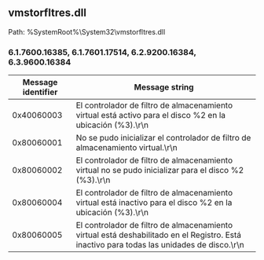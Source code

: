 ## vmstorfltres.dll

Path: %SystemRoot%\System32\vmstorfltres.dll

### 6.1.7600.16385, 6.1.7601.17514, 6.2.9200.16384, 6.3.9600.16384

Message identifier | Message string
--- | ---
0x40060003 | El controlador de filtro de almacenamiento virtual está activo para el disco %2 en la ubicación (%3).\r\n
0x80060001 | No se pudo inicializar el controlador de filtro de almacenamiento virtual.\r\n
0x80060002 | El controlador de filtro de almacenamiento virtual no se pudo inicializar para el disco %2 (%3).\r\n
0x80060004 | El controlador de filtro de almacenamiento virtual está inactivo para el disco %2 en la ubicación (%3).\r\n
0x80060005 | El controlador de filtro de almacenamiento virtual está deshabilitado en el Registro. Está inactivo para todas las unidades de disco.\r\n
